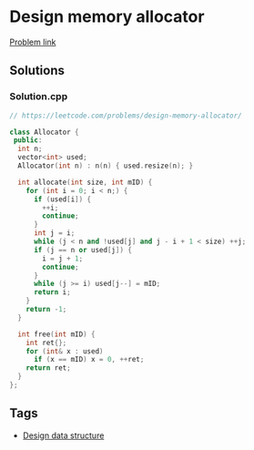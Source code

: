 # Design memory allocator

[Problem link](https://leetcode.com/problems/design-memory-allocator/)

## Solutions


### Solution.cpp
```cpp
// https://leetcode.com/problems/design-memory-allocator/

class Allocator {
 public:
  int n;
  vector<int> used;
  Allocator(int n) : n(n) { used.resize(n); }

  int allocate(int size, int mID) {
    for (int i = 0; i < n;) {
      if (used[i]) {
        ++i;
        continue;
      }
      int j = i;
      while (j < n and !used[j] and j - i + 1 < size) ++j;
      if (j == n or used[j]) {
        i = j + 1;
        continue;
      }
      while (j >= i) used[j--] = mID;
      return i;
    }
    return -1;
  }

  int free(int mID) {
    int ret{};
    for (int& x : used)
      if (x == mID) x = 0, ++ret;
    return ret;
  }
};
```
## Tags

* [Design data structure](/Collections/design-data-structure.md#design-data-structure)
